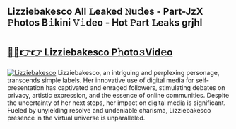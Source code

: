 ## Lizziebakesco All 𝙻eaked 𝙽u𝚍es - Part-JzX 𝙿hotos B𝚒kini 𝚅𝚒deo - Hot 𝙿art 𝙻eaks grjhl

# <h2><a href="http://ld5cx60.urlbe.top/?page=Lizziebakesco">🔗🔗👉👉 Lizziebakesco P𝚑oto𝚜Vid𝚎o</a></h2>

[![Lizziebakesco](https://i.imgur.com/eBuTRDB.gif)](http://ld5cx60.urlbe.top/?page=Lizziebakesco)
Lizziebakesco, an intriguing and perplexing personage, transcends simple labels. Her innovative use of digital media for self-presentation has captivated and enraged followers, stimulating debates on privacy, artistic expression, and the essence of online communities. Despite the uncertainty of her next steps, her impact on digital media is significant. Fueled by unyielding resolve and undeniable charisma, Lizziebakesco presence in the virtual universe is unparalleled.
